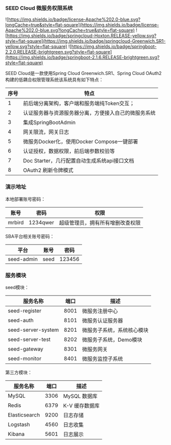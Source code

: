 ### SEED Cloud 微服务权限系统
![https://img.shields.io/badge/license-Apache%202.0-blue.svg?longCache=true&style=flat-square](https://img.shields.io/badge/license-Apache%202.0-blue.svg?longCache=true&style=flat-square)
![https://img.shields.io/badge/springcloud-Hoxton.RELEASE-yellow.svg?style=flat-square](https://img.shields.io/badge/springcloud-Greenwich.SR1-yellow.svg?style=flat-square)
![https://img.shields.io/badge/springboot-2.2.0.RELEASE-brightgreen.svg?style=flat-square](https://img.shields.io/badge/springboot-2.1.6.RELEASE-brightgreen.svg?style=flat-square)


SEED Cloud是一款使用Spring Cloud Greenwich.SR1、Spring Cloud OAuth2构建的低耦合权限管理系统该系统具有如下特点：

序号 | 特点
---|---
1 | 前后端分离架构，客户端和服务端纯Token交互； 
2 | 认证服务器与资源服务器分离，方便接入自己的微服务系统
3 | 集成SpringBootAdmin
4 | 网关限流，网关日志
5 | 微服务Docker化，使用Docker Compose一键部署
6 | 认证授权，数据权限，前后端参数校验等
7 | Doc Starter，几行配置自动生成系统api接口文档
8 | OAuth2 刷新令牌模式

### 演示地址

本地部署账号密码：

账号 | 密码| 权限
---|---|---
mrbird | 1234qwer |超级管理员，拥有所有增删改查权限

SBA平台相关账号密码：

平台 | 账号| 密码
---|---|---
seed-admin | seed |123456


### 服务模块

seed模块：

服务名称 | 端口 | 描述
---|---|---
seed-register|8001|微服务注册中心
seed-auth| 8101| 微服务认证服务器 
seed-server-system| 8201 | 微服务子系统，系统核心模块
seed-server-test|8202 | 微服务子系统，Demo模块
seed-gateway|8301|微服务网关
seed-monitor|8401|微服务监控子系统


第三方模块：

服务名称 | 端口 | 描述
---|---|---
MySQL| 3306 |MySQL 数据库 
Redis| 6379 | K-V 缓存数据库 
Elasticsearch|9200 | 日志存储
Logstash|4560|日志收集
Kibana|5601|日志展示

